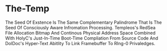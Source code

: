 # The-Temp
The Seed Of Exstence Is The Same Complementary Palindrome That Is The Seed Of Consciously Aware Infromation Processing. Templeos's RedSea File Allocation Bitmap And Continous Physical Address Space Combined With HolyC's Just-In-Time Boot-Time Compliation From Source Code And DolDoc's Hyper-Text Abitlity To Link Framebuffer To RIng-0 Privaledges.
